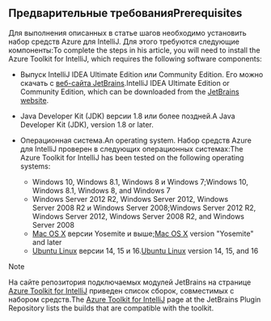 ## <a name="prerequisites"></a><span data-ttu-id="f45f6-101">Предварительные требования</span><span class="sxs-lookup"><span data-stu-id="f45f6-101">Prerequisites</span></span>
<span data-ttu-id="f45f6-102">Для выполнения описанных в статье шагов необходимо установить набор средств Azure для IntelliJ. Для этого требуются следующие компоненты:</span><span class="sxs-lookup"><span data-stu-id="f45f6-102">To complete the steps in his article, you will need to install the Azure Toolkit for IntelliJ, which requires the following software components:</span></span>

* <span data-ttu-id="f45f6-103">Выпуск IntelliJ IDEA Ultimate Edition или Community Edition. Его можно скачать с [веб-сайта JetBrains](https://www.jetbrains.com/idea/download/).</span><span class="sxs-lookup"><span data-stu-id="f45f6-103">IntelliJ IDEA Ultimate Edition or Community Edition, which can be downloaded from the [JetBrains website](https://www.jetbrains.com/idea/download/).</span></span>
* <span data-ttu-id="f45f6-104">Java Developer Kit (JDK) версии 1.8 или более поздней.</span><span class="sxs-lookup"><span data-stu-id="f45f6-104">A Java Developer Kit (JDK), version 1.8 or later.</span></span>
* <span data-ttu-id="f45f6-105">Операционная система.</span><span class="sxs-lookup"><span data-stu-id="f45f6-105">An operating system.</span></span> <span data-ttu-id="f45f6-106">Набор средств Azure для IntelliJ проверен в следующих операционных системах:</span><span class="sxs-lookup"><span data-stu-id="f45f6-106">The Azure Toolkit for IntelliJ has been tested on the following operating systems:</span></span>
  
  * <span data-ttu-id="f45f6-107">Windows 10, Windows 8.1, Windows 8 и Windows 7;</span><span class="sxs-lookup"><span data-stu-id="f45f6-107">Windows 10, Windows 8.1, Windows 8, and Windows 7</span></span>
  * <span data-ttu-id="f45f6-108">Windows Server 2012 R2, Windows Server 2012, Windows Server 2008 R2 и Windows Server 2008;</span><span class="sxs-lookup"><span data-stu-id="f45f6-108">Windows Server 2012 R2, Windows Server 2012, Windows Server 2008 R2, and Windows Server 2008</span></span>
  * <span data-ttu-id="f45f6-109">[Mac OS X](http://www.apple.com/osx) версии Yosemite и выше;</span><span class="sxs-lookup"><span data-stu-id="f45f6-109">[Mac OS X](http://www.apple.com/osx) version "Yosemite" and later</span></span>
  * <span data-ttu-id="f45f6-110">[Ubuntu Linux](http://www.ubuntu.com) версии 14, 15 и 16.</span><span class="sxs-lookup"><span data-stu-id="f45f6-110">[Ubuntu Linux](http://www.ubuntu.com) version 14, 15, and 16</span></span>

> [!NOTE]
> 
> <span data-ttu-id="f45f6-111">На сайте репозитория подключаемых модулей JetBrains на странице [Azure Toolkit for IntelliJ](https://plugins.jetbrains.com/plugin/8053) приведен список сборок, совместимых с набором средств.</span><span class="sxs-lookup"><span data-stu-id="f45f6-111">The [Azure Toolkit for IntelliJ](https://plugins.jetbrains.com/plugin/8053) page at the JetBrains Plugin Repository lists the builds that are compatible with the toolkit.</span></span>
> 

<!--
> [!IMPORTANT]
> 
> If you are using the Azure Toolkit for IntelliJ on Windows, the toolkit requires installing the Azure SDK 2.9.6 or later in order to use the Azure emulator. You have two options for installing the Azure SDK:
> 
> * You can download and install the Azure SDK by using the [Web Platform Installer (WebPI)](http://go.microsoft.com/fwlink/?LinkID=252838).
> * If you do not have the Azure SDK installed when you create your first Azure deployment project, you will be prompted to automatically download install the requisite version of the Azure SDK.
> 
> Note that the Azure SDK is only required on Windows.
> 
-->

